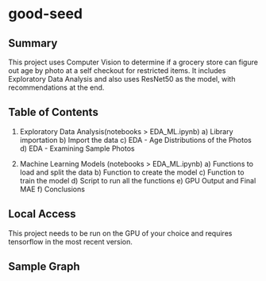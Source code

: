 # good-seed

<h2>Summary</h2>

This project uses Computer Vision to determine if a grocery store can figure out age by photo at a self checkout for restricted items. It includes Exploratory Data Analysis and also uses ResNet50 as the model, with recommendations at the end.

<h2>Table of Contents</h2>

1. Exploratory Data Analysis(notebooks > EDA_ML.ipynb)
      a) Library importation
      b) Import the data
      c) EDA - Age Distributions of the Photos
      d) EDA - Examining Sample Photos

2. Machine Learning Models (notebooks > EDA_ML.ipynb)
      a) Functions to load and split the data
      b) Function to create the model
      c) Function to train the model
      d) Script to run all the functions
      e) GPU Output and Final MAE
      f) Conclusions

<h2>Local Access</h2>

This project needs to be run on the GPU of your choice and requires tensorflow in the most recent version.

<h2>Sample Graph</h2>

